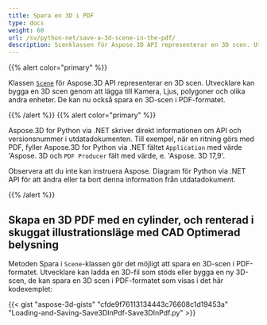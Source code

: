 ```yaml
---
title: Spara en 3D i PDF
type: docs
weight: 60
url: /sv/python-net/save-a-3d-scene-in-the-pdf/
description: Scenklassen för Aspose.3D API representerar en 3D scen. Utvecklare kan bygga en 3D scen genom att lägga till Kamera, Ljus, polygoner och olika andra enheter. De kan nu också spara en 3D-scen i PDF-formatet.
---
```

{{% alert color="primary" %}} 

Klassen [`Scene`](https://reference.aspose.com/3d/net/aspose.threed/scene) för Aspose.3D API representerar en 3D scen. Utvecklare kan bygga en 3D scen genom att lägga till Kamera, Ljus, polygoner och olika andra enheter. De kan nu också spara en 3D-scen i PDF-formatet.

{{% /alert %}} {{% alert color="primary" %}} 

Aspose.3D for Python via .NET skriver direkt informationen om API och versionsnummer i utdatadokumenten. Till exempel, när en ritning görs med PDF, fyller Aspose.3D for Python via .NET fältet `Application` med värde 'Aspose. 3D och `PDF Producer` fält med värde, e. 'Aspose. 3D 17,9'.

Observera att du inte kan instruera Aspose. Diagram för Python via .NET API för att ändra eller ta bort denna information från utdatadokument.

{{% /alert %}} 
##  **Skapa en 3D PDF med en cylinder, och renterad i skuggat illustrationsläge med CAD Optimerad belysning**
Metoden Spara i `Scene`-klassen gör det möjligt att spara en 3D-scen i PDF-formatet. Utvecklare kan ladda en 3D-fil som stöds eller bygga en ny 3D-scen, de kan spara en 3D scen i PDF-formatet som visas i det här kodexemplet:

{{< gist "aspose-3d-gists" "cfde9f76113134443c76608c1d19453a" "Loading-and-Saving-Save3DInPdf-Save3DInPdf.py" >}}
